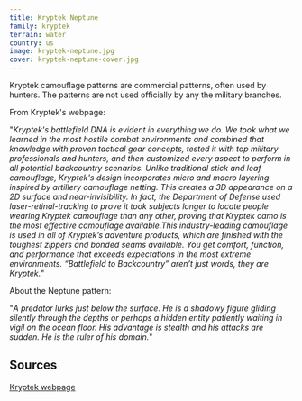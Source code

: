 ```yaml
---
title: Kryptek Neptune
family: kryptek
terrain: water
country: us
image: kryptek-neptune.jpg
cover: kryptek-neptune-cover.jpg
---
```

Kryptek camouflage patterns are commercial patterns, often used by hunters. The patterns are not used officially by any the military branches.

From Kryptek's webpage:

"*Kryptek's battlefield DNA is evident in everything we do. We took what we learned in the most hostile combat environments and combined that knowledge with proven tactical gear concepts, tested it with top military professionals and hunters, and then customized every aspect to perform in all potential backcountry scenarios. Unlike traditional stick and leaf camouflage, Kryptek's design incorporates micro and macro layering inspired by artillery camouflage netting. This creates a 3D appearance on a 2D surface and near-invisibility. In fact, the Department of Defense used laser-retinal-tracking to prove it took subjects longer to locate people wearing Kryptek camouflage than any other, proving that Kryptek camo is the most effective camouflage available.This industry-leading camouflage is used in all of Kryptek’s adventure products, which are finished with the toughest zippers and bonded seams available. You get comfort, function, and performance that exceeds expectations in the most extreme environments. “Battlefield to Backcountry” aren’t just words, they are Kryptek.*"

About the Neptune pattern:

"*A predator lurks just below the surface. He is a shadowy figure gliding silently through the depths or perhaps a hidden entity patiently waiting in vigil on the ocean floor. His advantage is stealth and his attacks are sudden. He is the ruler of his domain.*"

Sources
-------
[Kryptek webpage](https://kryptek.com/kryptek-camo-patterns)

